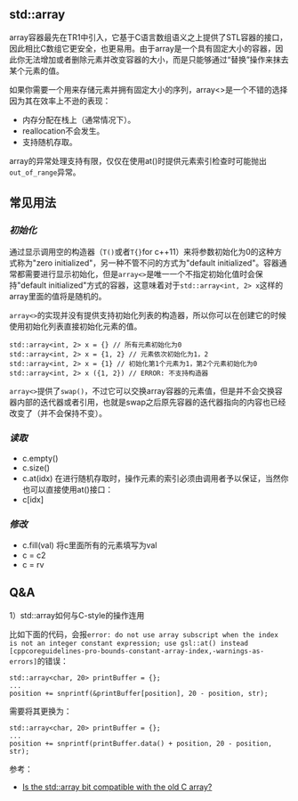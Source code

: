 ## std::array

array容器最先在TR1中引入，它基于C语言数组语义之上提供了STL容器的接口，因此相比C数组它更安全，也更易用。由于array是一个具有固定大小的容器，因此你无法增加或者删除元素并改变容器的大小，而是只能够通过“替换”操作来抹去某个元素的值。

如果你需要一个用来存储元素并拥有固定大小的序列，array<>是一个不错的选择因为其在效率上不逊的表现：

- 内存分配在栈上（通常情况下）。
- reallocation不会发生。
- 支持随机存取。

array的异常处理支持有限，仅仅在使用at()时提供元素索引检查时可能抛出`out_of_range`异常。


## 常见用法

### *初始化*

通过显示调用空的构造器（`T()`或者`T{}`for c++11）来将参数初始化为0的这种方式称为"zero initialized"，另一种不管不问的方式为"default initialized"。容器通常都需要进行显示初始化，但是`array<>`是唯一一个不指定初始化值时会保持"default initialized"方式的容器，这意味着对于`std::array<int, 2> x`这样的array里面的值将是随机的。

`array<>`的实现并没有提供支持初始化列表的构造器，所以你可以在创建它的时候使用初始化列表直接初始化元素的值。

```
std::array<int, 2> x = {} // 所有元素初始化为0
std::array<int, 2> x = {1, 2} // 元素依次初始化为1，2
std::array<int, 2> x = {1} // 初始化第1个元素为1，第2个元素初始化为0
std::array<int, 2> x ({1, 2}) // ERROR: 不支持构造器
```

`array<>`提供了`swap()`，不过它可以交换array容器的元素值，但是并不会交换容器内部的迭代器或者引用，也就是swap之后原先容器的迭代器指向的内容也已经改变了（并不会保持不变）。

### *读取*

- c.empty()
- c.size()
- c.at(idx) 在进行随机存取时，操作元素的索引必须由调用者予以保证，当然你也可以直接使用at()接口：
- c[idx]

### *修改*

- c.fill(val) 将c里面所有的元素填写为val
- c = c2
- c = rv


## Q&A

1）std::array如何与C-style的操作连用

比如下面的代码，会报`error: do not use array subscript when the index is not an integer constant expression; use gsl::at() instead [cppcoreguidelines-pro-bounds-constant-array-index,-warnings-as-errors]`的错误：

```
std::array<char, 20> printBuffer = {};
...
position += snprintf(&printBuffer[position], 20 - position, str);
```

需要将其更换为：

```
std::array<char, 20> printBuffer = {};
...
position += snprintf(printBuffer.data() + position, 20 - position, str);
```

参考：

- [Is the std::array bit compatible with the old C array?](https://stackoverflow.com/questions/39376813/is-the-stdarray-bit-compatible-with-the-old-c-array)
